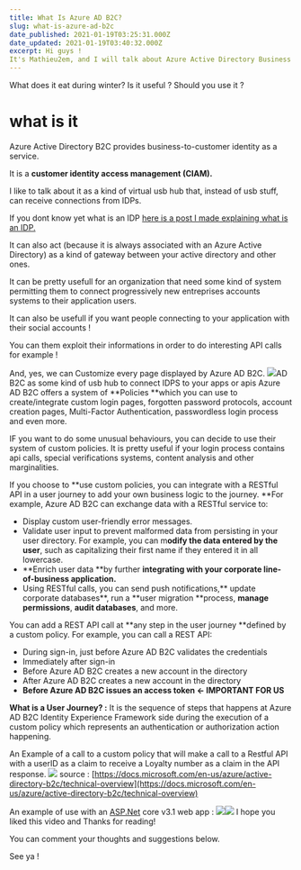 ```yaml
---
title: What Is Azure AD B2C?
slug: what-is-azure-ad-b2c
date_published: 2021-01-19T03:25:31.000Z
date_updated: 2021-01-19T03:40:32.000Z
excerpt: Hi guys ! 
It's Mathieu2em, and I will talk about Azure Active Directory Business To Consumer. 
---
```


What does it eat during winter? Is it useful ? Should you use it ?

# what is it

Azure Active Directory B2C provides business-to-customer identity as a service.

It is a **customer identity access management (CIAM).**

I like to talk about it as a kind of virtual usb hub that, instead of usb stuff, can receive connections from IDPs.

If you dont know yet what is an IDP [here is a post I made explaining what is an IDP.](/identity-provider-s/)

It can also act (because it is always associated with an Azure Active Directory) as a kind of gateway between your active directory and other ones.

It can be pretty usefull for an organization that need some kind of system permitting them to connect progressively new entreprises accounts systems to their application users.

It can also be usefull if you want people connecting to your application with their social accounts !

You can them exploit their informations in order to do interesting API calls for example !

And, yes, we can Customize every page displayed by Azure AD B2C.
![](/content/images/2021/01/image-29.png)AD B2C as some kind of usb hub to connect IDPS to your apps or apis
Azure AD B2C offers a system of **Policies **which you can use to create/integrate custom login pages, forgotten password protocols, account creation pages, Multi-Factor Authentication, passwordless login process and even more.

IF you want to do some unusual behaviours, you can decide to use their system of custom policies. It is pretty useful if your login process contains api calls, special verifications systems, content analysis and other marginalities.

If you choose to **use custom policies, you can integrate with a RESTful API in a user journey to add your own business logic to the journey. **For example, Azure AD B2C can exchange data with a RESTful service to:

- Display custom user-friendly error messages.
- Validate user input to prevent malformed data from persisting in your user directory. For example, you can m**odify the data entered by the user**, such as capitalizing their first name if they entered it in all lowercase.
- **Enrich user data **by further **integrating with your corporate line-of-business application.**
- Using RESTful calls, you can send push notifications,** update corporate databases**, run a **user migration **process, **manage permissions**, **audit databases**, and more.

You can add a REST API call at **any step in the user journey **defined by a custom policy. For example, you can call a REST API:

- During sign-in, just before Azure AD B2C validates the credentials
- Immediately after sign-in
- Before Azure AD B2C creates a new account in the directory
- After Azure AD B2C creates a new account in the directory
- **Before Azure AD B2C issues an access token ← IMPORTANT FOR US**

**What is a User Journey? :** It is the sequence of steps that happens at Azure AD B2C Identity Experience Framework side during the execution of a custom policy which represents an authentication or authorization action happening.

An Example of a call to a custom policy that will make a call to a Restful API with a userID as a claim to receive a Loyalty number as a claim in the API response.
![](/content/images/2021/01/image-30.png)
source : [https://docs.microsoft.com/en-us/azure/active-directory-b2c/technical-overview](https://docs.microsoft.com/en-us/azure/active-directory-b2c/technical-overview)

An example of use with an [ASP.Net](http://asp.net/) core v3.1 web app :
![](blob:https://edilexpert.atlassian.net/9a633e1e-76c5-465f-a368-cda1b718af36#media-blob-url=true&amp;id=6c215b38-b1c7-453a-bcc3-c893ead6ebcb&amp;collection=contentId-752025611&amp;contextId=752025611&amp;mimeType=image%2Fpng&amp;name=image-20200730-170603.png&amp;size=52029&amp;width=788&amp;height=342)![](/content/images/2021/01/image-31.png)
I hope you liked this video and Thanks for reading! 

You can comment your thoughts and suggestions below.

See ya !
